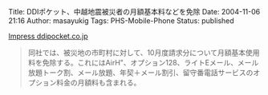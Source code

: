 Title: DDIポケット、中越地震被災者の月額基本料などを免除
Date: 2004-11-06 21:16
Author: masayukig
Tags: PHS-Mobile-Phone
Status: published

[Impress
](http://k-tai.impress.co.jp/cda/article/news_toppage/21262.html)
[ddipocket.co.jp](http://www.ddipocket.co.jp/top/news/info/04110401.html)

> 同社では、被災地の市町村に対して、10月度請求分について月額基本使用料を免除する。これにはAirH"、オプション128、ライトEメール、メール放題トーク割、メール放題、年契＋メール割引、留守番電話サービスのオプション料金の月額料も含まれる。
